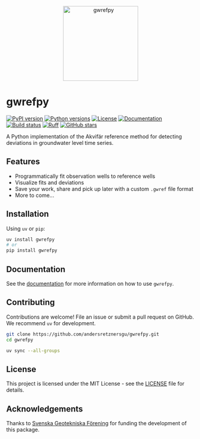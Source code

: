 <p align="center">
  <img width="200" height="200" alt="gwrefpy" src="https://github.com/user-attachments/assets/4763ec7a-c703-414f-ba81-1520793f5f8d" style="display: block; margin: 0 auto" />
</p>

# gwrefpy

<p>
  <a href="https://pypi.org/project/gwrefpy/"><img src="https://img.shields.io/pypi/v/gwrefpy.svg" alt="PyPI version"></a>
  <a href="https://pypi.org/project/gwrefpy/"><img src="https://img.shields.io/pypi/pyversions/gwrefpy.svg" alt="Python versions"></a>
  <a href="https://github.com/andersretznersgu/gwrefpy/blob/main/LICENSE"><img src="https://img.shields.io/github/license/andersretznersgu/gwrefpy.svg" alt="License"></a>
  <a href="https://andersretznersgu.github.io/gwrefpy/"><img src="https://img.shields.io/badge/docs-latest-brightgreen.svg" alt="Documentation"></a>
  <a href="https://github.com/andersretznersgu/gwrefpy/actions"><img src="https://img.shields.io/github/actions/workflow/status/andersretznersgu/gwrefpy/ci.yml?branch=main" alt="Build status"></a>
  <a href="https://github.com/astral-sh/ruff"><img src="https://img.shields.io/endpoint?url=https://raw.githubusercontent.com/astral-sh/ruff/main/assets/badge/v2.json" alt="Ruff"></a>
  <a href="https://github.com/andersretznersgu/gwrefpy"><img src="https://img.shields.io/github/stars/andersretznersgu/gwrefpy?style=social" alt="GitHub stars"></a>
</p>

A Python implementation of the Akvifär reference method for detecting deviations in groundwater level time series.

## Features

- Programmatically fit observation wells to reference wells
- Visualize fits and deviations
- Save your work, share and pick up later with a custom `.gwref` file format
- More to come...

## Installation

Using `uv` or `pip`:

```bash
uv install gwrefpy
# or
pip install gwrefpy
```

## Documentation

See the [documentation](https://andersretznersgu.github.io/gwrefpy/) for more information on how to use `gwrefpy`.

## Contributing

Contributions are welcome! File an issue or submit a pull request on GitHub. We recommend `uv` for development.

```bash
git clone https://github.com/andersretznersgu/gwrefpy.git
cd gwrefpy

uv sync --all-groups
```

## License

This project is licensed under the MIT License - see the [LICENSE](LICENSE) file for details.

## Acknowledgements

Thanks to [Svenska Geotekniska Förening](https://svenskageotekniskaforeningen.se/) for funding the development of this package.
